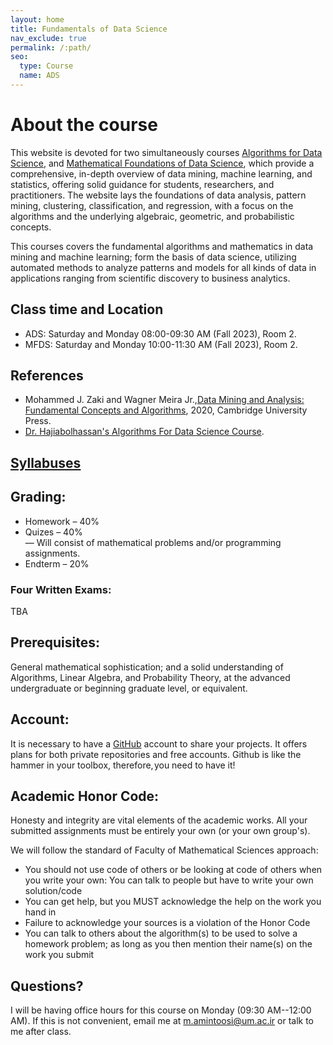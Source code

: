 ```yaml
---
layout: home
title: Fundamentals of Data Science
nav_exclude: true
permalink: /:path/
seo:
  type: Course
  name: ADS
---
```


# About the course


This website is devoted for two simultaneously courses [Algorithms for Data Science](ADS.md), and [Mathematical Foundations of Data Science](MFDS.md), which provide a comprehensive, in-depth overview of data mining, machine learning, and statistics, offering solid guidance for students, researchers, and practitioners. The website lays the foundations of data analysis, pattern mining, clustering, classification, and regression, with a focus on the algorithms and the underlying algebraic, geometric, and probabilistic concepts.

This courses covers the fundamental algorithms and mathematics in data mining and machine learning; form the basis of data science, utilizing automated methods to analyze patterns and models for all kinds of data in applications ranging from scientific discovery to business analytics. 

## <a name="Class-Time-and-Location"></a>Class time and Location
- ADS:  Saturday and Monday 08:00-09:30 AM (Fall 2023), Room 2. 
- MFDS: Saturday and Monday 10:00-11:30 AM (Fall 2023), Room 2. 

## References
- Mohammed J. Zaki and Wagner Meira Jr.,[Data Mining and Analysis: Fundamental Concepts and Algorithms](http://www.dataminingbook.info/pmwiki.php/Main/BookResources), 2020, Cambridge University Press.
- [Dr. Hajiabolhassan's Algorithms For Data Science Course](https://hhaji.github.io/Algorithms-For-Data-Science).

## [Syllabuses](https://1drv.ms/b/s!AmjylFwPahYx72aSR6WT6gDpjxnn?e=rRg5kY)

## <a name="Grading"></a>Grading:
* Homework – 40% <br>
* Quizes – 40% <br>
— Will consist of mathematical problems and/or programming assignments.
* Endterm – 20%

### <a name="Four-Written-Exams"></a>Four Written Exams:
TBA

## <a name="Prerequisites"></a>Prerequisites:
General mathematical sophistication; and a solid understanding of Algorithms, Linear Algebra, and Probability Theory, at the advanced undergraduate or beginning graduate level, or equivalent.
<!-- The used concepts of statistics and mathematics are taught simultaneously with this course by Dr. Fakoor in the Mathematical Foundations of Data Science course. -->


<!-- ## <a name="Topics"></a>Topics:
Have a look at some reports of [Kaggle](https://www.kaggle.com/) or Stanford students ([CS224N](http://nlp.stanford.edu/courses/cs224n/2015/), [CS224D](http://cs224d.stanford.edu/reports_2016.html)) to get some general inspiration. -->

## <a name="Account"></a>Account:
It is necessary to have a [GitHub](https://github.com/) account to share your projects. It offers plans for both private repositories and free accounts. Github is like the hammer in your toolbox, therefore, you need to have it!

## <a name="Academic-Honor-Code"></a>Academic Honor Code:
Honesty and integrity are vital elements of the academic works. All your submitted assignments must be entirely your own (or your own group's).

We will follow the standard of Faculty of Mathematical Sciences approach: 
* You should not use code of others or be looking at code of others when you write your own: You can talk to people but have to write your own solution/code
* You can get help, but you MUST acknowledge the help on the work you hand in
* Failure to acknowledge your sources is a violation of the Honor Code
*  You can talk to others about the algorithm(s) to be used to solve a homework problem; as long as you then mention their name(s) on the work you submit

## <a name="Questions"></a>Questions?
I will be having office hours for this course on Monday (09:30 AM--12:00 AM). If this is not convenient, email me at m.amintoosi@um.ac.ir or talk to me after class.
